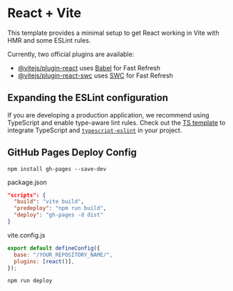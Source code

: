# React + Vite

This template provides a minimal setup to get React working in Vite with HMR and some ESLint rules.

Currently, two official plugins are available:

- [@vitejs/plugin-react](https://github.com/vitejs/vite-plugin-react/blob/main/packages/plugin-react/README.md) uses [Babel](https://babeljs.io/) for Fast Refresh
- [@vitejs/plugin-react-swc](https://github.com/vitejs/vite-plugin-react-swc) uses [SWC](https://swc.rs/) for Fast Refresh

## Expanding the ESLint configuration

If you are developing a production application, we recommend using TypeScript and enable type-aware lint rules. Check out the [TS template](https://github.com/vitejs/vite/tree/main/packages/create-vite/template-react-ts) to integrate TypeScript and [`typescript-eslint`](https://typescript-eslint.io) in your project.

## GitHub Pages Deploy Config

```
npm install gh-pages --save-dev
```

package.json

```json
"scripts": {
  "build": "vite build",
  "predeploy": "npm run build",
  "deploy": "gh-pages -d dist"
}
```

vite.config.js

```js
export default defineConfig({
  base: "/YOUR_REPOSITORY_NAME/",
  plugins: [react()],
});
```

```
npm run deploy
```

